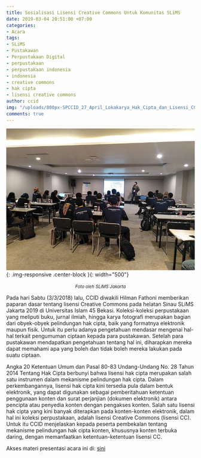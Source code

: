 ```yaml
---
title: Sosialisasi Lisensi Creative Commons Untuk Komunitas SLiMS
date: 2019-03-04 20:51:00 +07:00
categories:
- Acara
tags:
- SLiMS
- Pustakawan
- Perpustakaan Digital
- perpustakaan
- perpustakaan indonesia
- indonesia
- creative commons
- hak cipta
- lisensi creative commons
author: ccid
img: "/uploads/800px-SPCCID_27_April_Lokakarya_Hak_Cipta_dan_Lisensi_CC_di_Wikinusantara_2019.jpg"
comments: true
---
```


![800px-SPCCID_27_April_Lokakarya_Hak_Cipta_dan_Lisensi_CC_di_Wikinusantara_2019.jpg](/uploads/800px-SPCCID_27_April_Lokakarya_Hak_Cipta_dan_Lisensi_CC_di_Wikinusantara_2019.jpg){: .img-responsive .center-block }{: width="500"}<center><small><i>Foto oleh SLiMS Jakarta</i></small></center>

Pada hari Sabtu (3/3/2018) lalu, CCID diwakili Hilman Fathoni memberikan paparan dasar tentang lisensi Creative Commons pada helatan Sinau SLiMS Jakarta 2019 di Universitas Islam 45 Bekasi. Koleksi-koleksi perpustakaan yang meliputi buku, jurnal ilmiah, hingga karya fotografi merupakan bagian dari obyek-obyek pelindungan hak cipta, baik yang formatnya elektronik maupun fisik. Untuk itu perlu adanya pengetahuan mendasar mengenai hal-hal terkait pengumuman ciptaan kepada para pustakawan. Setelah para pustakawan mendapatkan pengetahuan tentang hal ini, diharapkan mereka dapat memahami apa yang boleh dan tidak boleh mereka lakukan pada suatu ciptaan. 

Angka 20 Ketentuan Umum dan Pasal 80-83 Undang-Undang No. 28 Tahun 2014 Tentang Hak Cipta berbunyi bahwa lisensi hak cipta merupakan salah satu instrumen dalam mekanisme pelindungan hak cipta. Dalam perkembangannya, lisensi hak cipta kini tersedia pula dalam bentuk elektronik, yang dapat digunakan sebagai pemberitahuan ketentuan penggunaan konten dan surat perjanjian (dokumen elektronik) antara pencipta atau penyedia konten dengan pengakses konten. Salah satu lisensi hak cipta yang kini banyak diterapkan pada konten-konten elektronik, dalam hal ini koleksi perpustakaan, adalah lisensi Creative Commons (lisensi CC). Untuk itu CCID menjelaskan kepada peserta pembekalan tentang mekanisme pelindungan hak cipta konten, khususnya konten terbuka daring, dengan memanfaatkan ketentuan-ketentuan lisensi CC.

Akses materi presentasi acara ini di: [sini](https://drive.google.com/drive/u/0/folders/1A9RUsRZ5snWh8pq9joe6be7cJ11Aa0Ni)
